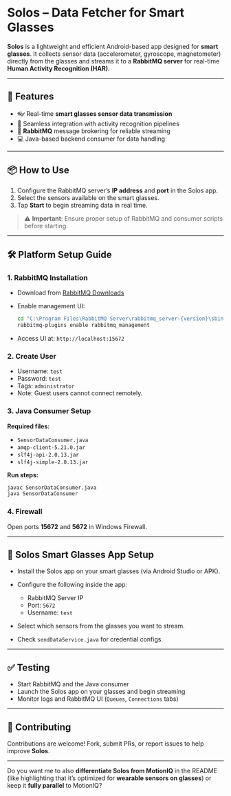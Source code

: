 # Solos – Data Fetcher for Smart Glasses

**Solos** is a lightweight and efficient Android-based app designed for **smart glasses**. It collects sensor data (accelerometer, gyroscope, magnetometer) directly from the glasses and streams it to a **RabbitMQ server** for real-time **Human Activity Recognition (HAR)**.

---

## 🚀 Features

* 👓 Real-time **smart glasses sensor data transmission**
* 🧠 Seamless integration with activity recognition pipelines
* 🐇 **RabbitMQ** message brokering for reliable streaming
* 💻 Java-based backend consumer for data handling

---

## 📦 How to Use

1. Configure the RabbitMQ server’s **IP address** and **port** in the Solos app.
2. Select the sensors available on the smart glasses.
3. Tap **Start** to begin streaming data in real time.

> ⚠️ **Important**: Ensure proper setup of RabbitMQ and consumer scripts before starting.

---

## 🛠 Platform Setup Guide

### 1. RabbitMQ Installation

* Download from [RabbitMQ Downloads](https://www.rabbitmq.com/download.html)
* Enable management UI:

  ```bash
  cd "C:\Program Files\RabbitMQ Server\rabbitmq_server-{version}\sbin"
  rabbitmq-plugins enable rabbitmq_management
  ```
* Access UI at: `http://localhost:15672`

### 2. Create User

* Username: `test`
* Password: `test`
* Tags: `administrator`
* Note: Guest users cannot connect remotely.

### 3. Java Consumer Setup

**Required files:**

* `SensorDataConsumer.java`
* `amqp-client-5.21.0.jar`
* `slf4j-api-2.0.13.jar`
* `slf4j-simple-2.0.13.jar`

**Run steps:**

```bash
javac SensorDataConsumer.java
java SensorDataConsumer
```

### 4. Firewall

Open ports **15672** and **5672** in Windows Firewall.

---

## 📱 Solos Smart Glasses App Setup

* Install the Solos app on your smart glasses (via Android Studio or APK).
* Configure the following inside the app:

  * RabbitMQ Server IP
  * Port: `5672`
  * Username: `test`
* Select which sensors from the glasses you want to stream.
* Check `sendDataService.java` for credential configs.

---

## ✅ Testing

* Start RabbitMQ and the Java consumer
* Launch the Solos app on your glasses and begin streaming
* Monitor logs and RabbitMQ UI (`Queues`, `Connections` tabs)

---

## 🤝 Contributing

Contributions are welcome! Fork, submit PRs, or report issues to help improve **Solos**.

---

Do you want me to also **differentiate Solos from MotionIQ** in the README (like highlighting that it’s optimized for **wearable sensors on glasses**) or keep it **fully parallel** to MotionIQ?
